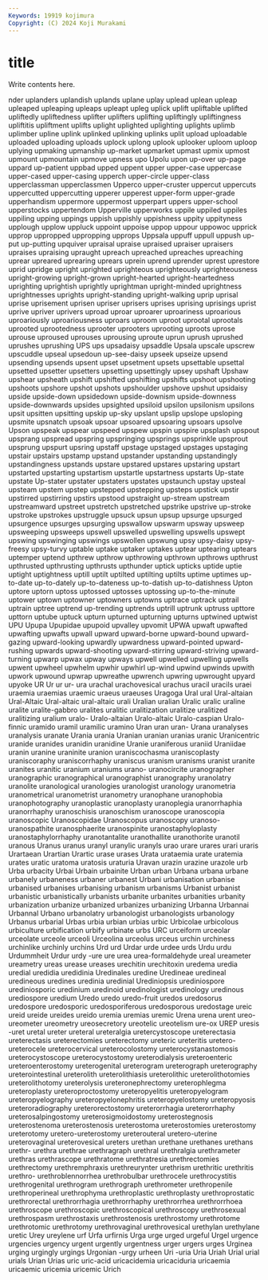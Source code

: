 ```yaml
---
Keywords: 19919 kojimura
Copyright: (C) 2024 Koji Murakami
---
```


# title

Write contents here.



nder uplanders uplandish uplands uplane
uplay uplead uplean upleap upleaped upleaping upleaps upleapt upleg uplick
uplift upliftable uplifted upliftedly upliftedness uplifter uplifters uplifting upliftingly upliftingness
upliftitis upliftment uplifts uplight uplighted uplighting uplights uplimb uplimber upline
uplink uplinked uplinking uplinks uplit upload uploadable uploaded uploading uploads
uplock uplong uplook uplooker uploom uploop uplying upmaking upmanship up-market
upmarket upmast upmix upmost upmount upmountain upmove upness upo Upolu
upon up-over up-page uppard up-patient uppbad upped uppent upper upper-case
uppercase upper-cased upper-casing upperch upper-circle upper-class upperclassman upperclassmen Upperco upper-cruster
uppercut uppercuts uppercutted uppercutting upperer upperest upper-form upper-grade upperhandism uppermore
uppermost upperpart uppers upper-school upperstocks uppertendom Upperville upperworks uppile uppiled
uppiles uppiling upping uppings uppish uppishly uppishness uppity uppityness upplough
upplow uppluck uppoint uppoise uppop uppour uppowoc upprick upprop uppropped
uppropping upprops Uppsala uppuff uppull uppush up-put up-putting upquiver upraisal
upraise upraised upraiser upraisers upraises upraising upraught upreach upreached upreaches
upreaching uprear upreared uprearing uprears uprein uprend uprender uprest uprestore
uprid upridge upright uprighted uprighteous uprighteously uprighteousness upright-growing upright-grown upright-hearted
upright-heartedness uprighting uprightish uprightly uprightman upright-minded uprightness uprightnesses uprights upright-standing
upright-walking uprip uprisal uprise uprisement uprisen upriser uprisers uprises uprising
uprisings uprist uprive upriver uprivers uproad uproar uproarer uproariness uproarious
uproariously uproariousness uproars uproom uproot uprootal uprootals uprooted uprootedness uprooter
uprooters uprooting uproots uprose uprouse uproused uprouses uprousing uproute uprun
uprush uprushed uprushes uprushing UPS ups upsadaisy upsaddle Upsala upscale
upscrew upscuddle upseal upsedoun up-see-daisy upseek upseize upsend upsending upsends
upsent upset upsetment upsets upsettable upsettal upsetted upsetter upsetters upsetting
upsettingly upsey upshaft Upshaw upshear upsheath upshift upshifted upshifting upshifts
upshoot upshooting upshoots upshore upshot upshots upshoulder upshove upshut upsidaisy
upside upside-down upsidedown upside-downism upside-downness upside-downwards upsides upsighted upsiloid upsilon
upsilonism upsilons upsit upsitten upsitting upskip up-sky upslant upslip upslope
upsloping upsmite upsnatch upsoak upsoar upsoared upsoaring upsoars upsolve Upson
upspeak upspear upspeed upspew upspin upspire upsplash upspout upsprang upspread
upspring upspringing upsprings upsprinkle upsprout upsprung upspurt upsring upstaff upstage
upstaged upstages upstaging upstair upstairs upstamp upstand upstander upstanding upstandingly
upstandingness upstands upstare upstared upstares upstaring upstart upstarted upstarting upstartism
upstartle upstartness upstarts Up-state upstate Up-stater upstater upstaters upstates upstaunch
upstay upsteal upsteam upstem upstep upstepped upstepping upsteps upstick upstir
upstirred upstirring upstirs upstood upstraight up-stream upstream upstreamward upstreet upstretch
upstretched upstrike upstrive up-stroke upstroke upstrokes upstruggle upsuck upsun upsup
upsurge upsurged upsurgence upsurges upsurging upswallow upswarm upsway upsweep upsweeping
upsweeps upswell upswelled upswelling upswells upswept upswing upswinging upswings upswollen
upswung upsy upsy-daisy upsy-freesy upsy-turvy uptable uptake uptaker uptakes uptear
uptearing uptears uptemper uptend upthrew upthrow upthrowing upthrown upthrows upthrust
upthrusted upthrusting upthrusts upthunder uptick upticks uptide uptie uptight uptightness
uptill uptilt uptilted uptilting uptilts uptime uptimes up-to-date up-to-dately up-to-dateness
up-to-datish up-to-datishness Upton uptore uptorn uptoss uptossed uptosses uptossing up-to-the-minute
uptower uptown uptowner uptowners uptowns uptrace uptrack uptrail uptrain uptree
uptrend up-trending uptrends uptrill uptrunk uptruss upttore upttorn uptube uptuck
upturn upturned upturning upturns uptwined uptwist UPU Upupa Upupidae upupoid
upvalley upvomit UPWA upwaft upwafted upwafting upwafts upwall upward upward-borne
upward-bound upward-gazing upward-looking upwardly upwardness upward-pointed upward-rushing upwards upward-shooting upward-stirring
upward-striving upward-turning upwarp upwax upway upways upwell upwelled upwelling upwells
upwent upwheel upwhelm upwhir upwhirl up-wind upwind upwinds upwith upwork
upwound upwrap upwreathe upwrench upwring upwrought upyard upyoke UR Ur
ur ur- ura urachal urachovesical urachus uracil uracils uraei uraemia
uraemias uraemic uraeus uraeuses Uragoga Ural ural Ural-altaian Ural-Altaic Ural-altaic
ural-altaic urali Uralian uralian Uralic uralic uraline uralite uralite-gabbro uralites
uralitic uralitization uralitize uralitized uralitizing uralium uralo- Uralo-altaian Uralo-altaic Uralo-caspian
Uralo-finnic uramido uramil uramilic uramino Uran uran uran- Urana uranalyses
uranalysis uranate Urania urania Uranian uranian uranias uranic Uranicentric uranide
uranides uranidin uranidine Uranie uraniferous uraniid Uraniidae uranin uranine uraninite
uranion uraniscochasma uraniscoplasty uraniscoraphy uraniscorrhaphy uraniscus uranism uranisms uranist uranite
uranites uranitic uranium uraniums urano- uranocircite uranographer uranographic uranographical uranographist
uranography uranolatry uranolite uranological uranologies uranologist uranology uranometria uranometrical uranometrist
uranometry uranophane uranophobia uranophotography uranoplastic uranoplasty uranoplegia uranorrhaphia uranorrhaphy uranoschisis
uranoschism uranoscope uranoscopia uranoscopic Uranoscopidae Uranoscopus uranoscopy uranoso- uranospathite uranosphaerite
uranospinite uranostaphyloplasty uranostaphylorrhaphy uranotantalite uranothallite uranothorite uranotil uranous Uranus uranus
uranyl uranylic uranyls urao urare urares urari uraris Urartaean Urartian
Urartic urase urases Urata urataemia urate uratemia urates uratic uratoma
uratosis uraturia Uravan urazin urazine urazole urb Urba urbacity Urbai
Urbain urbainite Urban urban Urbana urbana urbane urbanely urbaneness urbaner
urbanest Urbani urbanisation urbanise urbanised urbanises urbanising urbanism urbanisms Urbanist
urbanist urbanistic urbanistically urbanists urbanite urbanites urbanities urbanity urbanization urbanize
urbanized urbanizes urbanizing Urbanna Urbannai Urbannal Urbano urbanolatry urbanologist urbanologists
urbanology Urbanus urbarial Urbas urbia urbian urbias urbic Urbicolae urbicolous
urbiculture urbification urbify urbinate urbs URC urceiform urceolar urceolate urceole
urceoli Urceolina urceolus urceus urchin urchiness urchinlike urchinly urchins Urd
urd Urdar urde urdee urds Urdu urdu Urdummheit Urdur urdy
-ure ure urea urea-formaldehyde ureal ureameter ureametry ureas urease ureases
urechitin urechitoxin uredema uredia uredial uredidia uredidinia Uredinales uredine Uredineae
uredineal uredineous uredines uredinia uredinial Urediniopsis urediniospore urediniosporic uredinium uredinoid
uredinologist uredinology uredinous urediospore uredium Uredo uredo uredo-fruit uredos uredosorus
uredospore uredosporic uredosporiferous uredosporous uredostage ureic ureid ureide ureides ureido
uremia uremias uremic Urena urena urent ureo- ureometer ureometry ureosecretory
ureotelic ureotelism ure-ox UREP uresis -uret uretal ureter ureteral ureteralgia
uretercystoscope ureterectasia ureterectasis ureterectomies ureterectomy ureteric ureteritis uretero- ureterocele ureterocervical
ureterocolostomy ureterocystanastomosis ureterocystoscope ureterocystostomy ureterodialysis ureteroenteric ureteroenterostomy ureterogenital ureterogram ureterograph
ureterography ureterointestinal ureterolith ureterolithiasis ureterolithic ureterolithotomies ureterolithotomy ureterolysis ureteronephrectomy ureterophlegma
ureteroplasty ureteroproctostomy ureteropyelitis ureteropyelogram ureteropyelography ureteropyelonephritis ureteropyelostomy ureteropyosis ureteroradiography ureterorectostomy
ureterorrhagia ureterorrhaphy ureterosalpingostomy ureterosigmoidostomy ureterostegnosis ureterostenoma ureterostenosis ureterostoma ureterostomies ureterostomy
ureterotomy uretero-ureterostomy ureterouteral uretero-uterine ureterovaginal ureterovesical ureters urethan urethane urethanes
urethans urethr- urethra urethrae urethragraph urethral urethralgia urethrameter urethras urethrascope
urethratome urethratresia urethrectomies urethrectomy urethremphraxis urethreurynter urethrism urethritic urethritis urethro-
urethroblennorrhea urethrobulbar urethrocele urethrocystitis urethrogenital urethrogram urethrograph urethrometer urethropenile urethroperineal
urethrophyma urethroplastic urethroplasty urethroprostatic urethrorectal urethrorrhagia urethrorrhaphy urethrorrhea urethrorrhoea urethroscope
urethroscopic urethroscopical urethroscopy urethrosexual urethrospasm urethrostaxis urethrostenosis urethrostomy urethrotome urethrotomic
urethrotomy urethrovaginal urethrovesical urethylan urethylane uretic Urey ureylene urf Urfa
urfirnis Urga urge urged urgeful Urgel urgence urgencies urgency urgent
urgently urgentness urger urgers urges Urginea urging urgingly urgings Urgonian
-urgy urheen Uri -uria Uria Uriah Urial urial urials Urian
Urias uric uric-acid uricacidemia uricaciduria uricaemia uricaemic uricemia uricemic Urich
